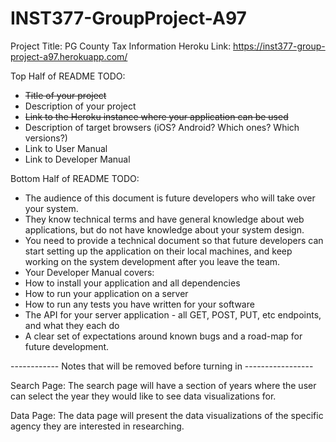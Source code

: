 # INST377-GroupProject-A97

Project Title: PG County Tax Information
Heroku Link: https://inst377-group-project-a97.herokuapp.com/

Top Half of README TODO:
- ~~Title of your project~~
- Description of your project
- ~~Link to the Heroku instance where your application can be used~~
- Description of target browsers (iOS? Android? Which ones? Which versions?)
- Link to User Manual
- Link to Developer Manual

Bottom Half of README TODO:
- The audience of this document is future developers who will take over your system.
- They know technical terms and have general knowledge about web applications, but do not have knowledge about your system design.
- You need to provide a technical document so that future developers can start setting up the application on their local machines, and keep working on the system development after you leave the team.
- Your Developer Manual covers:
- How to install your application and all dependencies
- How to run your application on a server
- How to run any tests you have written for your software
- The API for your server application - all GET, POST, PUT, etc endpoints, and what they each do
- A clear set of expectations around known bugs and a road-map for future development.

------------ Notes that will be removed before turning in -----------------

Search Page:
The search page will have a section of years where the user can select the year they would like to see data visualizations for.

Data Page:
The data page will present the data visualizations of the specific agency they are interested in researching.
